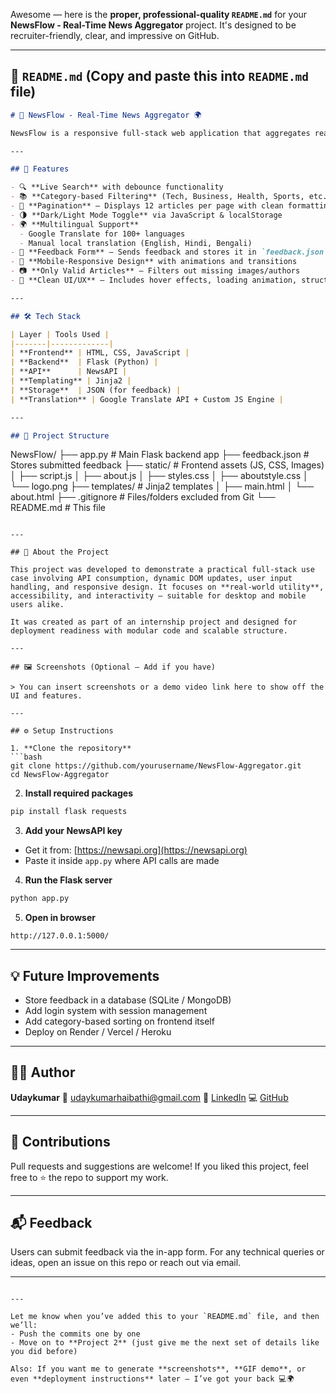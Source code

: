 Awesome — here is the **proper, professional-quality `README.md`** for your **NewsFlow - Real-Time News Aggregator** project. It's designed to be recruiter-friendly, clear, and impressive on GitHub.

---

## 📄 `README.md` (Copy and paste this into `README.md` file)

```markdown
# 📰 NewsFlow - Real-Time News Aggregator 🌍

NewsFlow is a responsive full-stack web application that aggregates real-time global news using the [NewsAPI](https://newsapi.org). Built with Flask and JavaScript, it offers users a sleek and interactive dashboard to explore headlines by category, perform live search, submit feedback, and switch between multiple languages and themes — all in one place.

---

## 🚀 Features

- 🔍 **Live Search** with debounce functionality
- 📚 **Category-based Filtering** (Tech, Business, Health, Sports, etc.)
- 🧾 **Pagination** – Displays 12 articles per page with clean formatting
- 🌗 **Dark/Light Mode Toggle** via JavaScript & localStorage
- 🌍 **Multilingual Support**
  - Google Translate for 100+ languages
  - Manual local translation (English, Hindi, Bengali)
- 💬 **Feedback Form** – Sends feedback and stores it in `feedback.json`
- 📱 **Mobile-Responsive Design** with animations and transitions
- 📷 **Only Valid Articles** – Filters out missing images/authors
- 🎨 **Clean UI/UX** – Includes hover effects, loading animation, structured layout

---

## 🛠️ Tech Stack

| Layer | Tools Used |
|-------|-------------|
| **Frontend** | HTML, CSS, JavaScript |
| **Backend**  | Flask (Python) |
| **API**      | NewsAPI |
| **Templating** | Jinja2 |
| **Storage**  | JSON (for feedback) |
| **Translation** | Google Translate API + Custom JS Engine |

---

## 📁 Project Structure

```

NewsFlow/
├── app.py                  # Main Flask backend app
├── feedback.json           # Stores submitted feedback
├── static/                 # Frontend assets (JS, CSS, Images)
│   ├── script.js
│   ├── about.js
│   ├── styles.css
│   ├── aboutstyle.css
│   └── logo.png
├── templates/              # Jinja2 templates
│   ├── main.html
│   └── about.html
├── .gitignore              # Files/folders excluded from Git
└── README.md               # This file

````

---

## 🧠 About the Project

This project was developed to demonstrate a practical full-stack use case involving API consumption, dynamic DOM updates, user input handling, and responsive design. It focuses on **real-world utility**, accessibility, and interactivity — suitable for desktop and mobile users alike.

It was created as part of an internship project and designed for deployment readiness with modular code and scalable structure.

---

## 🖼️ Screenshots (Optional – Add if you have)

> You can insert screenshots or a demo video link here to show off the UI and features.

---

## ⚙️ Setup Instructions

1. **Clone the repository**
```bash
git clone https://github.com/yourusername/NewsFlow-Aggregator.git
cd NewsFlow-Aggregator
````

2. **Install required packages**

```bash
pip install flask requests
```

3. **Add your NewsAPI key**

* Get it from: [https://newsapi.org](https://newsapi.org)
* Paste it inside `app.py` where API calls are made

4. **Run the Flask server**

```bash
python app.py
```

5. **Open in browser**

```
http://127.0.0.1:5000/
```

---

## 💡 Future Improvements

* Store feedback in a database (SQLite / MongoDB)
* Add login system with session management
* Add category-based sorting on frontend itself
* Deploy on Render / Vercel / Heroku

---

## 🙋‍♂️ Author

**Udaykumar**
📧 [udaykumarhaibathi@gmail.com](mailto:udaykumarhaibathi@gmail.com)
🔗 [LinkedIn](https://linkedin.com/in/uday-kumar-haibathi-311b66322)
💻 [GitHub](https://github.com/udaykumar0515)

---

## 🤝 Contributions

Pull requests and suggestions are welcome!
If you liked this project, feel free to ⭐ the repo to support my work.

---

## 📬 Feedback

Users can submit feedback via the in-app form. For any technical queries or ideas, open an issue on this repo or reach out via email.

---

```

---

Let me know when you’ve added this to your `README.md` file, and then we’ll:
- Push the commits one by one
- Move on to **Project 2** (just give me the next set of details like you did before)

Also: If you want me to generate **screenshots**, **GIF demo**, or even **deployment instructions** later — I’ve got your back 💻🌍
```
